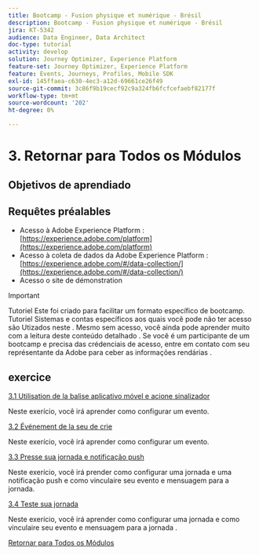 ```yaml
---
title: Bootcamp - Fusion physique et numérique - Brésil
description: Bootcamp - Fusion physique et numérique - Brésil
jira: KT-5342
audience: Data Engineer, Data Architect
doc-type: tutorial
activity: develop
solution: Journey Optimizer, Experience Platform
feature-set: Journey Optimizer, Experience Platform
feature: Events, Journeys, Profiles, Mobile SDK
exl-id: 145ffaea-c630-4ec3-a12d-69661ce26f49
source-git-commit: 3c86f9b19cecf92c9a324fb6fcfcefaebf82177f
workflow-type: tm+mt
source-wordcount: '202'
ht-degree: 0%

---
```


# 3. Retornar para Todos os Módulos

## Objetivos de aprendiado

## Requêtes préalables

- Acesso à Adobe Experience Platform : [https://experience.adobe.com/platform](https://experience.adobe.com/platform)
- Acesso à coleta de dados da Adobe Experience Platform : [https://experience.adobe.com/#/data-collection/](https://experience.adobe.com/#/data-collection/)
- Acesso o site de démonstration

>[!IMPORTANT]
>
>Tutoriel Este foi criado para facilitar um formato específico de bootcamp. Tutoriel Sistemas e contas específicos aos quais você pode não ter acesso são Utizados neste . Mesmo sem acesso, você ainda pode aprender muito com a leitura deste conteúdo detalhado . Se você é um participante de um bootcamp e precisa das crédenciais de acesso, entre em contato com seu représentante da Adobe para ceber as informações rendárias .

## exercice

[3.1 Utilisation de la balise aplicativo móvel e acione sinalizador](./ex1.md)

Neste exerício, você irá aprender como configurar um evento.

[3.2 Événement de la seu de crie](./ex2.md)

Neste exerício, você irá aprender como configurar um evento.

[3.3 Presse sua jornada e notificação push](./ex3.md)

Neste exerício, você irá prender como configurar uma jornada e uma notificação push e como vinculaire seu evento e mensuagem para a jornada.

[3.4 Teste sua jornada](./ex4.md)

Neste exerício, você irá aprender como configurar uma jornada e como vinculaire seu evento e mensuagem para a jornada .

[Retornar para Todos os Módulos](../../overview.md)
